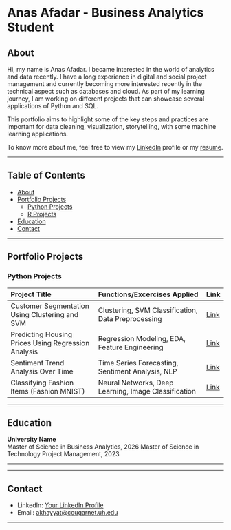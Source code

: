 # Anas Afadar - Business Analytics Student

## About

Hi, my name is Anas Afadar. 
I became interested in the world of analytics and data recently. I have a long experience in digital and social project management and currently becoming more interested recently in the technical aspect such as databases and cloud.
As part of my learning journey, I am working on different projects that can showcase several applications of Python and SQL. 

This portfolio aims to highlight some of the key steps and practices are important for data cleaning, visualization, storytelling, with some machine learning applications. 

To know more about me, feel free to view my [LinkedIn](https://www.linkedin.com/in/anas-k-afadar/) profile or my [resume](https://github.com/theafadar/Business-Analytics-Portfolio/blob/main/Anas%20Afadar%20-%20Bauer%20Resume.pdf).

---

## Table of Contents

- [About](#about)
- [Portfolio Projects](#portfolio-projects)
  - [Python Projects](#python-projects)
  - [R Projects](#r-projects)
- [Education](#education)
- [Contact](#contact)

---

## Portfolio Projects

### Python Projects

| Project Title | Functions/Excercises Applied | Link |
|:---|:---|:---|
| Customer Segmentation Using Clustering and SVM | Clustering, SVM Classification, Data Preprocessing | [Link](link) |
| Predicting Housing Prices Using Regression Analysis | Regression Modeling, EDA, Feature Engineering | [Link](link) |
| Sentiment Trend Analysis Over Time | Time Series Forecasting, Sentiment Analysis, NLP | [Link](link) |
| Classifying Fashion Items (Fashion MNIST) | Neural Networks, Deep Learning, Image Classification | [Link](link) |

---

## Education

**University Name**  
Master of Science in Business Analytics, 2026
Master of Science in Technology Project Management, 2023

---


---

## Contact

- LinkedIn: [Your LinkedIn Profile](link)
- Email:  akhayyat@cougarnet.uh.edu

---
